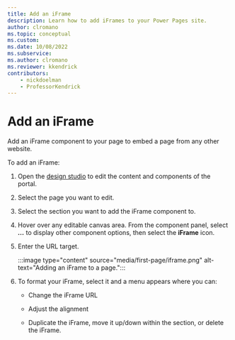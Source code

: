 ```yaml
---
title: Add an iFrame
description: Learn how to add iFrames to your Power Pages site.
author: clromano
ms.topic: conceptual
ms.custom: 
ms.date: 10/08/2022
ms.subservice:
ms.author: clromano 
ms.reviewer: kkendrick
contributors:
    - nickdoelman
    - ProfessorKendrick
---
```


# Add an iFrame

Add an iFrame component to your page to embed a page from any other website.

To add an iFrame:

1. Open the [design studio](use-design-studio.md) to edit the content and components of the portal.

1. Select the page you want to edit.

1. Select the section you want to add the iFrame component to.

1. Hover over any editable canvas area. From the component panel, select ***...*** to display other component options, then select the **iFrame** icon.

1. Enter the URL target.

    :::image type="content" source="media/first-page/iframe.png" alt-text="Adding an iFrame to a page.":::

1. To format your iFrame, select it and a menu appears where you can:

    - Change the iFrame URL

    - Adjust the alignment

    - Duplicate the iFrame, move it up/down within the section, or delete the iFrame.
